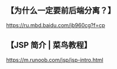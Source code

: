 ## 【为什么一定要前后端分离？】  
https://ru.mbd.baidu.com/jb960cg?f=cp

## 【JSP 简介 | 菜鸟教程】  

https://m.runoob.com/jsp/jsp-intro.html
